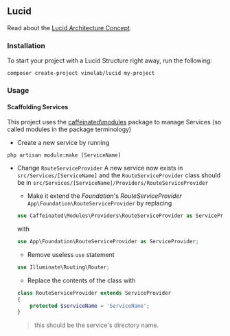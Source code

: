 ## Lucid

Read about the [Lucid Architecture Concept](https://medium.com/vine-lab/the-lucid-architecture-concept-ad8e9ed0258f).

### Installation
To start your project with a Lucid Structure right away, run the following:

```
composer create-project vinelab/lucid my-project
```

### Usage

#### Scaffolding Services
This project uses the [caffeinated\modules](https://github.com/caffeinated/modules)
package to manage Services (so called modules in the package terminology)

- Create a new service by running
```
php artisan module:make [ServiceName]
```

- Change `RouteServiceProvider`
A new service now exists in `src/Services/[ServiceName]` and the `RouteServiceProvider` class
should be in `src/Services/[ServiceName]/Providers/RouteServiceProvider`

    - Make it extend the *Foundation*'s *RouteServiceProvider* `App\Foundation\RouteServiceProvider`
    by replacing
    ```php
    use Caffeinated\Modules\Providers\RouteServiceProvider as ServiceProvider;
    ```
    with
    ```php
    use App\Foundation\RouteServiceProvider as ServiceProvider;
    ```
    - Remove useless `use` statement
    ```php
    use Illuminate\Routing\Router;
    ```
    - Replace the contents of the class with
    ```php
    class RouteServiceProvider extends ServiceProvider
    {
        protected $serviceName = 'ServiceName';
    }
    ```
    > this should be the service's directory name.

